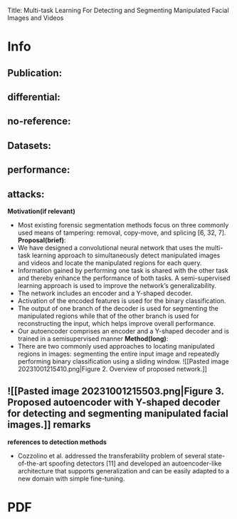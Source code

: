 Title: Multi-task Learning For Detecting and Segmenting Manipulated Facial Images and Videos
# Info

**Publication**:
- 
**differential**:
- 
**no-reference**:
- 
**Datasets**:
- 
**performance**:
- 
**attacks**:
- 
**Motivation(if relevant)**
- Most existing forensic segmentation methods focus on three commonly used means of tampering: removal, copy-move, and splicing [6, 32, 7].
**Proposal(brief)**:
- We have designed a convolutional neural network that uses the multi-task learning approach to simultaneously detect manipulated images and videos and locate the manipulated regions for each query.
- Information gained by performing one task is shared with the other task and thereby enhance the performance of both tasks. A semi-supervised learning approach is used to improve the network’s generalizability.
- The network includes an encoder and a Y-shaped decoder. 
- Activation of the encoded features is used for the binary classification. 
- The output of one branch of the decoder is used for segmenting the manipulated regions while that of the other branch is used for reconstructing the input, which helps improve overall performance.
- Our autoencoder comprises an encoder and a Y-shaped decoder and is trained in a semisupervised manner
**Method(long)**:
- There are two commonly used approaches to locating manipulated regions in images: segmenting the entire input image and repeatedly performing binary classification using a sliding window. 
![[Pasted image 20231001215410.png|Figure 2. Overview of proposed network.]]

![[Pasted image 20231001215503.png|Figure 3. Proposed autoencoder with Y-shaped decoder for detecting and segmenting manipulated facial images.]]
**remarks**
- 
**references to detection methods**
- Cozzolino et al. addressed the transferability problem of several state-of-the-art spoofing detectors [11] and developed an autoencoder-like architecture that supports generalization and can be easily adapted to a new domain with simple fine-tuning.
# PDF 